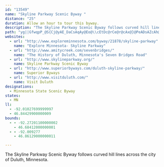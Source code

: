 ```yaml
---
id: "13549"
name: "Skyline Parkway Scenic Byway "
distance: "25"
duration: Allow an hour to tour this byway.
description: "The Skyline Parkway Scenic Byway follows curved hill lines across the city of Duluth, Minnesota. "
path: "yg||GfwqpP_@S{Cj@yAE_DaCsAqAy@Eo@\\cEtDc@rCe@r@cAx@}@PeADsAZcAh@k@EaBqA{@GuGLeBRo@Mm@{AQE]L[l@]xB[x@_@b@qGrCoACaHyAmCdDe@XwADeAxAc@Cu@_@g@?W\\IrA}@RcBfFNlARPbAKnA_@~@AfClCbAxAt@^~BK`C`BlD~DbCdE~AtB~CvC|B`C|A~BhA~BnAtDn@fCvDrDxAjCnBlC|BjBx@`ANlAJdEf@nAp@pAzBzAj@~@l@b@xDn@Zj@\\lArDzHb@|ArEbT~AfGf@fAh@v@dBfB~CtBvCbDlDfCfExDbDtEnAxAvEzC~AjBx@rC^l@Gxu@`NvLn@lA^bAnCtD|@d@bC^vDfAnAdAv@rA`@xApFfc@t@vBX^r@l@jBdAh@r@f@dAd@xBEtErCPnDnBvUnPThz@GxJFtG~@~BtFhKdB`Cl@^tAb@bDFdUDlLeT~@tBD`BExBeARc@ZcAfCCX?fBR~@rAfDJVVFTAJIv@{AZWn@Gx@LrCrCbApAxAfAbAr@bGvCNN|EjHjF`Jb@bAF\\F~@ClFDl@?x@E^r@j@tDbJpF`I`D~CnBfAbCx@rEDhAPrDlCr@BxBc@l@Dt@f@rD|FBf@nR?jLnPr@t@dCv@bBVpEYrBNhAX~@j@nDjEvP~V~LbQ~BvBhFrDrEnCXp@Hl@?rDHpBJT^PfAGEcFTaA^S^?bA^pH~AxBfAhAlA~@dBr@~AH~@JfDt@rDf@dD@zA[tA_@p@uAjA}@dAiInOu@bB_AjEUlD?|AJhDRfCn@jFZfBjBxH~@lC~BnEjG~HZz@L|An@~AhDnFrStYhAbAh@XpJdEbElA^d@fCdErEbGd@~@lBjETx@H~@Z`B`AdCFrELt@ZlA|AjCHj@Cd@Ql@sBlAOPFr@l@l@nDd@x@^V^r@`E?v@QfBR`@t@j@l@Ld@p@HpAi@tDTfBv@YhA{@tBwCn@i@`Ct@fD~Cv@xA|@`E\\lITpA~BpHb@v@|ClDt@~AfBtFhEdGx@`BN^NxARbIZpD?rCl@fL?rWGdC[v@y@`A_A`D_@d@yARcB|@yBhCiAx@sB^g@V[p@Cl@RlAVX`AJhAs@r@cAn@i@rBsDXQxCX^WhDgFvAiAnAKb@Lp@v@Rr@h@`EK~@Tf@x@UPQ|@yAlAaA`AK`AJx@l@hAdBpIbP~B`B~RxHfAhA~@dBrA~D~C~DbQdWz@~@bBjArAf@`KjAvA`@zAjAfC~Bb@lDNf@nAjAb@T`Ao@r@K~@^zH`Gz@rAfAvBxEvPbAzEhArI^xELtJShGo@lEExArGAh@XHd@s@xFc@|E?vDV~AV`Af@r@bBjArB~@h@_AtBeAf@e@Pq@HgAIaBDg@Pu@j@s@xFa@bBeBfAa@`A@v@d@~@vAj@n@\\PnD^lAf@rApAxA~@~B^r@EvDgAh@k@d@qBh@{@pHkBrAStD@~IdB|CdAdJxFjEfEv@n@pAt@V@dDmAlB^n@f@Xp@RfAb@rESfE}@~FEx@Br@FlAPj@^l@d@Vn@CXKNa@FkBLeA`@u@ZWNAnAr@l@fAJdDB^Tf@RHn@Q|ByAf@Et@@jBd@`@XjAlBn@p@dDjBfCfEh@d@vG`B~@JvX^hCKxDaAtFX|F?t@NrAhA~Bd@VNp@dBVPXCNOHe@CqANYz@Gf@ZNr@ClB\\bB~AtGDj@QrAS^_@TwATsEb@_@AiBk@m@Pa@^mBjCU`@S~@n@lIKj@e@x@y@|@y@nBiA`BkGlFeB`@m@d@OVeA|FsC`R]xDk@hRc@lCcBlHe@xDeAnCM|@y@fBYdA_@~CItCBtC^|BjAjClAfBvG|Gf@dAFbALjj@IdFYzHDd@RVzA`A"
websites:
  - url: "http://www.exploreminnesota.com/byway/21878/skyline-parkway"
    name: "Explore Minnesota- Skyline Parkway"
  - url: "http://www.amitycreek.com/sevenbridges/"
    name: "The History of Duluth, Minnesota's Seven Bridges Road"
  - url: "http://www.skylineparkway.org/"
    name: Skyline Parkway Scenic Byway
  - url: "http://www.superiorbyways.com/duluth-skyline-parkway/"
    name: Superior Byways
  - url: "http://www.visitduluth.com/"
    name: Visit Duluth
designations:
  - Minnesota State Scenic Byway
states:
  - MN
ll:
  - -92.01027699999997
  - 46.84429900000009
bounds:
  - - -92.27201100000002
    - 46.68412000000001
  - - -92.009277
    - 46.86129000000011

---
```


The Skyline Parkway Scenic Byway follows curved hill lines across the city of Duluth, Minnesota.
